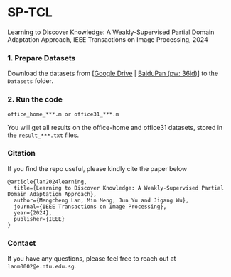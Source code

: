 # SP-TCL
Learning to Discover Knowledge: A Weakly-Supervised Partial Domain Adaptation Approach, IEEE Transactions on Image Processing, 2024


### 1. Prepare Datasets
Download the datasets from [[Google Drive](https://drive.google.com/drive/folders/1g_e6pgfWgVWl1NglgdeTnVkOWvIC4alH?usp=sharing) | [BaiduPan (pw: 36id)](https://pan.baidu.com/s/1EAjlJ23JLORFMZCaqxpovg?pwd=36id )] to the `Datasets` folder.

### 2. Run the code
```shell script
office_home_***.m or office31_***.m
```
You will get all results on the office-home and office31 datasets, stored in the `result_***.txt` files.

### Citation
If you find the repo useful, please kindly cite the paper below

    @article{lan2024learning,
      title={Learning to Discover Knowledge: A Weakly-Supervised Partial Domain Adaptation Approach},
      author={Mengcheng Lan, Min Meng, Jun Yu and Jigang Wu},
      journal={IEEE Transactions on Image Processing},
      year={2024},
      publisher={IEEE}
    }

### Contact
If you have any questions, please feel free to reach out at `lanm0002@e.ntu.edu.sg`.

